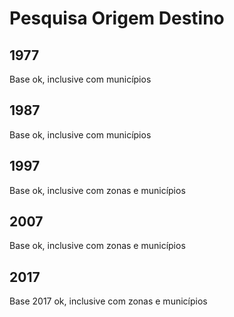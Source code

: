 # Pesquisa Origem Destino

## 1977
Base ok, inclusive com municípios

## 1987
Base ok, inclusive com municípios

## 1997
Base ok, inclusive com zonas e municípios

## 2007
Base ok, inclusive com zonas e municípios

## 2017
Base 2017 ok, inclusive com zonas e municípios
